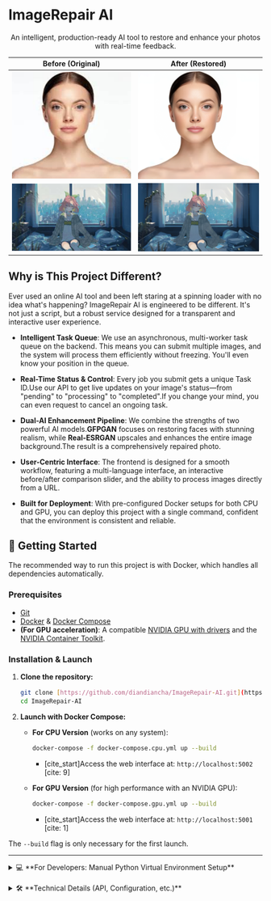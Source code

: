 # ImageRepair AI

<div align="center">
  <p>An intelligent, production-ready AI tool to restore and enhance your photos with real-time feedback.</p>
</div>

<div align="center">

| Before (Original) | After (Restored) |
| :---: | :---: |
| <img src="./assets/before_real.jpg" width="400"> | <img src="./assets/after_real.jpg" width="400"> |
| <img src="./assets/before_anime.jpg" width="400"> | <img src="./assets/after_anime.jpg" width="400"> |

</div>

## Why is This Project Different?

Ever used an online AI tool and been left staring at a spinning loader with no idea what's happening? ImageRepair AI is engineered to be different. It's not just a script, but a robust service designed for a transparent and interactive user experience.

-   **Intelligent Task Queue**: We use an asynchronous, multi-worker task queue on the backend. This means you can submit multiple images, and the system will process them efficiently without freezing. You'll even know your position in the queue.

-   **Real-Time Status & Control**: Every job you submit gets a unique Task ID.Use our API to get live updates on your image's status—from "pending" to "processing" to "completed".If you change your mind, you can even request to cancel an ongoing task. 

-   **Dual-AI Enhancement Pipeline**: We combine the strengths of two powerful AI models.**GFPGAN** focuses on restoring faces with stunning realism, while **Real-ESRGAN** upscales and enhances the entire image background.The result is a comprehensively repaired photo.

-   **User-Centric Interface**: The frontend is designed for a smooth workflow, featuring a multi-language interface, an interactive before/after comparison slider, and the ability to process images directly from a URL.

-   **Built for Deployment**: With pre-configured Docker setups for both CPU and GPU, you can deploy this project with a single command, confident that the environment is consistent and reliable.

## 🚀 Getting Started

The recommended way to run this project is with Docker, which handles all dependencies automatically.

### Prerequisites

-   [Git](https://git-scm.com/downloads)
-   [Docker](https://www.docker.com/get-started) & [Docker Compose](https://docs.docker.com/compose/install/)
-   **(For GPU acceleration)**: A compatible [NVIDIA GPU with drivers](https://www.nvidia.com/Download/index.aspx) and the [NVIDIA Container Toolkit](https://docs.nvidia.com/datacenter/cloud-native/container-toolkit/latest/install-guide.html).

### Installation & Launch

1.  **Clone the repository:**
    ```bash
    git clone [https://github.com/diandiancha/ImageRepair-AI.git](https://github.com/diandiancha/ImageRepair-AI.git)
    cd ImageRepair-AI
    ```

2.  **Launch with Docker Compose:**

    -   **For CPU Version** (works on any system):
        ```bash
        docker-compose -f docker-compose.cpu.yml up --build
        ```
        - [cite_start]Access the web interface at: `http://localhost:5002` [cite: 9]

    -   **For GPU Version** (for high performance with an NVIDIA GPU):
        ```bash
        docker-compose -f docker-compose.gpu.yml up --build
        ```
        - [cite_start]Access the web interface at: `http://localhost:5001` [cite: 1]

The `--build` flag is only necessary for the first launch.

---

<details>
<summary>💻 **For Developers: Manual Python Virtual Environment Setup**</summary>

This method is for users who want to run the application outside of Docker.

1.  **Create and Activate Virtual Environment**
    ```bash
    # From the project's root directory
    python -m venv venv
    
    # On Windows:
    venv\Scripts\activate
    
    # On macOS/Linux:
    source venv/bin/activate
    ```

2.  **Install Dependencies**
    [cite_start]The dependencies are listed in `backend/requirements.txt`. [cite: 2]

    -   **For CPU-only:**
        ```bash
        pip install torch torchvision torchaudio --index-url [https://download.pytorch.org/whl/cpu](https://download.pytorch.org/whl/cpu)
        pip install -r backend/requirements.txt
        ```

    -   **For GPU-acceleration (NVIDIA CUDA required):**
        [cite_start]This command is based on the instructions in the original `Readme.txt`. [cite: 6]
        ```bash
        pip install torch==2.1.2+cu121 torchvision==0.16.2+cu121 torchaudio==2.1.2 --extra-index-url [https://download.pytorch.org/whl/cu121](https://download.pytorch.org/whl/cu121)
        pip install -r backend/requirements.txt
        ```

3.  **Download AI Models**
    The Docker build process does this automatically, but for a manual setup, you must download the models yourself. [cite_start]The required models are specified in the Dockerfiles. [cite: 8, 3]
    ```bash
    # Create the directory
    mkdir backend/models

    # Download models into the new directory
    wget -O backend/models/GFPGANv1.4.pth [https://github.com/TencentARC/GFPGAN/releases/download/v1.3.0/GFPGANv1.4.pth](https://github.com/TencentARC/GFPGAN/releases/download/v1.3.0/GFPGANv1.4.pth)
    wget -O backend/models/RealESRGAN_x4plus.pth [https://github.com/xinntao/Real-ESRGAN/releases/download/v0.1.0/RealESRGAN_x4plus.pth](https://github.com/xinntao/Real-ESRGAN/releases/download/v0.1.0/RealESRGAN_x4plus.pth)
    ```

4.  **Run the Application**
    ```bash
    python backend/app.py
    ```
    - The application will be available at `http://localhost:5000`.

</details>

<br>

<details>
<summary>🛠️ **Technical Details (API, Configuration, etc.)**</summary>

#### Project Structure
````

ImageRepair-AI/
├── backend/
[cite\_start]│   ├── app.py                 \# Flask backend with task queue [cite: 5]
[cite\_start]│   ├── Dockerfile.cpu         \# CPU Docker image definition [cite: 8]
[cite\_start]│   ├── Dockerfile.gpu         \# GPU Docker image definition [cite: 3]
[cite\_start]│   └── requirements.txt       \# Python dependencies [cite: 2]
├── assets/
│   └── (comparison images)
[cite\_start]├── .gitignore                 \# Specifies files for Git to ignore [cite: 4]
[cite\_start]├── docker-compose.cpu.yml     \# Docker Compose for CPU [cite: 9]
[cite\_start]├── docker-compose.gpu.yml     \# Docker Compose for GPU [cite: 1]
├── index.html                 \# Frontend single-page application
└── README.md                  \# This file

```

#### API Endpoints
[cite_start]All endpoints are defined in `backend/app.py`. [cite: 5]

| Endpoint | Method | Description |
|---|---|---|
| `/api/repair` | `POST` | Submits an image for restoration. |
| `/api/status/<task_id>`| `GET` | Checks the status of a submitted task. |
| `/api/cancel/<task_id>`| `POST` | Requests to cancel a task. |
| `/api/health` | `GET` | Provides a health check of the service. |

</details>

## 🙏 Acknowledgments

This project stands on the shoulders of giants. Our heartfelt thanks go to the creators of these incredible open-source models:
-   [GFPGAN](https://github.com/TencentARC/GFPGAN)
-   [Real-ESRGAN](https://github.com/xinntao/Real-ESRGAN)
-   [BasicSR](https://github.com/XPixelGroup/BasicSR)
```
